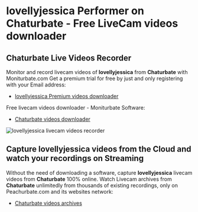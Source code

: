 # lovellyjessica Performer on Chaturbate - Free LiveCam videos downloader

## Chaturbate Live Videos Recorder

Monitor and record livecam videos of **lovellyjessica** from **Chaturbate** with Moniturbate.com
Get a premium trial for free by just and only registering with your Email address:
* [lovellyjessica Premium videos downloader](https://moniturbate.com/request-demo-licence-key.html)

Free livecam videos downloader - Moniturbate Software:
* [Chaturbate videos downloader](https://moniturbate.com/moniturbate-download-software.html)

![lovellyjessica livecam videos recorder](https://peachurnet.com/templates/moniturbate-software.png)


## Capture lovellyjessica videos from the Cloud and watch your recordings on Streaming

Without the need of downloading a software, capture **lovellyjessica** livecam videos from **Chaturbate** 100% online.
Watch Livecam archives from **Chaturbate** unlimitedly from thousands of existing recordings, only on Peachurbate.com and its websites network:
* [Chaturbate videos archives](https://peachurnet.com/)